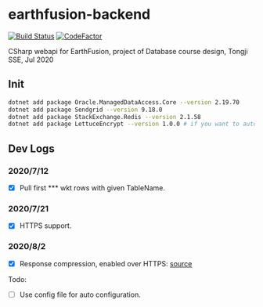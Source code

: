 # earthfusion-backend

[![Build Status](https://travis-ci.com/xiongnemo/earthfusion-backend.svg?token=eVKLnmA7cJigiwqAoaHv&branch=master)](https://travis-ci.com/xiongnemo/earthfusion-backend)
[![CodeFactor](https://www.codefactor.io/repository/github/xiongnemo/earthfusion-backend/badge?s=1af991d5c9acc63fe503f7d96cfbbf5a3c5f048c)](https://www.codefactor.io/repository/github/xiongnemo/earthfusion-backend)

CSharp webapi for EarthFusion, project of Database course design, Tongji SSE, Jul 2020

## Init

```bash
dotnet add package Oracle.ManagedDataAccess.Core --version 2.19.70
dotnet add package Sendgrid --version 9.18.0
dotnet add package StackExchange.Redis --version 2.1.58
dotnet add package LettuceEncrypt --version 1.0.0 # if you want to automatically obtain Let's Encrypt's certs
```

## Dev Logs

### 2020/7/12

- [X] Pull first *** wkt rows with given TableName.

### 2020/7/21

- [X] HTTPS support.

### 2020/8/2

- [X] Response compression, enabled over HTTPS: [source](https://docs.microsoft.com/en-us/aspnet/core/performance/response-compression?view=aspnetcore-3.1)

Todo:

- [ ] Use config file for auto configuration.
